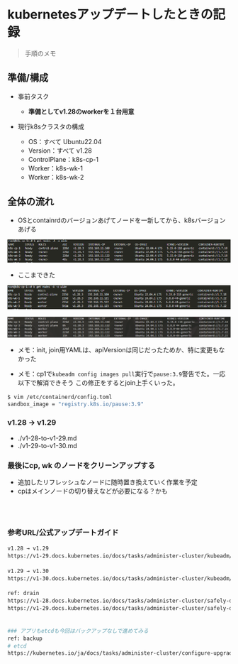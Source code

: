 
# kubernetesアップデートしたときの記録
> 手順のメモ

## 準備/構成

- 事前タスク
  - **準備としてv1.28のworkerを１台用意**

- 現行k8sクラスタの構成
  - OS：すべて Ubuntu22.04
  - Version：すべて v1.28
  - ControlPlane：k8s-cp-1
  - Worker：k8s-wk-1
  - Worker：k8s-wk-2

## 全体の流れ

- OSとcontainrdのバージョンあげてノードを一新してから、k8sバージョンあげる

![画像1](./img/wk3-join.PNG)

- ここまできた

![画像2](./img/replace-worker.PNG)

![画像2](./img/cp-join.PNG)

- メモ：init, join用YAMLは、apiVersionは同じだったためか、特に変更もなかった

- メモ：cp1で`kubeadm config images pull`実行で`pause:3.9`警告でた。一応以下で解消できそう
この修正をするとjoin上手くいった。
```bash
$ vim /etc/containerd/config.toml
sandbox_image = "registry.k8s.io/pause:3.9"
```

### v1.28 → v1.29
- ./v1-28-to-v1-29.md
- ./v1-29-to-v1-30.md

### 最後にcp, wk のノードをクリーンアップする
- 追加したリフレッシュなノードに随時置き換えていく作業を予定
- cpはメインノードの切り替えなどが必要になる？かも


<br><br>

### 参考URL/公式アップデートガイド
```bash
v1.28 → v1.29
https://v1-29.docs.kubernetes.io/docs/tasks/administer-cluster/kubeadm/kubeadm-upgrade/

v1.29 → v1.30
https://v1-30.docs.kubernetes.io/docs/tasks/administer-cluster/kubeadm/kubeadm-upgrade/

ref: drain
https://v1-28.docs.kubernetes.io/docs/tasks/administer-cluster/safely-drain-node/
https://v1-29.docs.kubernetes.io/docs/tasks/administer-cluster/safely-drain-node/


### アプリもetcdも今回はバックアップなしで進めてみる
ref: backup
# etcd
https://kubernetes.io/ja/docs/tasks/administer-cluster/configure-upgrade-etcd/#etcd%E3%82%AF%E3%83%A9%E3%82%B9%E3%82%BF%E3%83%BC%E3%81%AE%E3%83%90%E3%83%83%E3%82%AF%E3%82%A2%E3%83%83%E3%83%97

```
